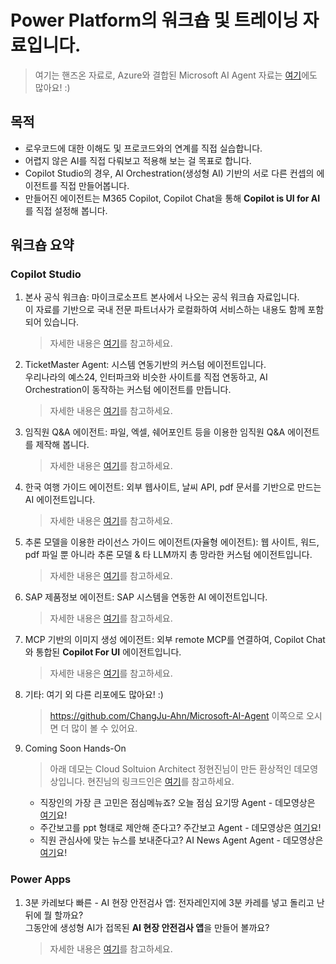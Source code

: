 # Power Platform의 워크숍 및 트레이닝 자료입니다. 
> 여기는 핸즈온 자료로, Azure와 결합된 Microsoft AI Agent 자료는 [여기](https://github.com/ChangJu-Ahn/Microsoft-AI-Agent)에도 많아요! :)

## 목적
- 로우코드에 대한 이해도 및 프로코드와의 연계를 직접 실습합니다.
- 어렵지 않은 AI를 직접 다뤄보고 적용해 보는 걸 목표로 합니다.
- Copilot Studio의 경우, AI Orchestration(생성형 AI) 기반의 서로 다른 컨셉의 에이전트를 직접 만들어봅니다.
- 만들어진 에이전트는 M365 Copilot, Copilot Chat을 통해 **Copilot is UI for AI** 를 직접 설정해 봅니다.  

## 워크숍 요약 

### Copilot Studio
1) 본사 공식 워크숍: 마이크로소프트 본사에서 나오는 공식 워크숍 자료입니다.     
이 자료를 기반으로 국내 전문 파트너사가 로컬화하여 서비스하는 내용도 함께 포함되어 있습니다.
    > 자세한 내용은 [여기](https://github.com/ChangJu-Ahn/Power-Platform-Hands-on/tree/main/Copilot%20Studio%20-%20%EB%B3%B8%EC%82%AC%20%EA%B3%B5%EC%8B%9D%20%EC%9B%8C%ED%81%AC%EC%88%8D)를 참고하세요.
2) TicketMaster Agent: 시스템 연동기반의 커스텀 에이전트입니다.    
우리나라의 예스24, 인터파크와 비슷한 사이트를 직접 연동하고, AI Orchestration이 동작하는 커스텀 에이전트를 만듭니다.    
    > 자세한 내용은 [여기](https://github.com/ChangJu-Ahn/Power-Platform-Hands-on/tree/main/Copilot%20Studio%20-%20TicketMaster%20Agent)를 참고하세요.
3) 임직원 Q&A  에이전트: 파일, 엑셀, 쉐어포인트 등을 이용한 임직원 Q&A 에이전트를 제작해 봅니다.
    > 자세한 내용은 [여기](https://github.com/ChangJu-Ahn/Power-Platform-Hands-on/tree/main/Copilot%20Studio%20-%20%EC%9E%84%EC%A7%81%EC%9B%90%20Q%26A%20Agent)를 참고하세요.
4) 한국 여행 가이드 에이전트: 외부 웹사이트, 날씨 API, pdf 문서를 기반으로 만드는 AI 에이전트입니다.
    > 자세한 내용은 [여기](https://github.com/ChangJu-Ahn/Microsoft-AI-Agent/blob/main/Copilot%20Studio%20AI%20Orchestration/README.md)를 참고하세요.
5) 추론 모델을 이용한 라이선스 가이드 에이전트(자율형 에이전트): 웹 사이트, 워드, pdf 파일 뿐 아니라 추론 모델 & 타 LLM까지 총 망라한 커스텀 에이전트입니다.
    > 자세한 내용은 [여기](https://github.com/ChangJu-Ahn/Microsoft-AI-Agent/blob/main/Autonomous%20Agent/README.md)를 참고하세요.
6) SAP 제품정보 에이전트: SAP 시스템을 연동한 AI 에이전트입니다.
    > 자세한 내용은 [여기](https://github.com/ChangJu-Ahn/Microsoft-AI-Agent/blob/main/CopilotStudio%2BSAP/README.md)를 참고하세요.
7) MCP 기반의 이미지 생성 에이전트: 외부 remote MCP를 연결하여, Copilot Chat와 통합된 **Copilot For UI** 에이전트입니다.
   > 자세한 내용은 [여기](https://github.com/ChangJu-Ahn/Microsoft-AI-Agent/tree/main/MCP%20%2B%20CopilotStudio)를 참고하세요.
9) 기타: 여기 외 다른 리포에도 많아요! :)
    > https://github.com/ChangJu-Ahn/Microsoft-AI-Agent 이쪽으로 오시면 더 많이 볼 수 있어요. 
10) Coming Soon Hands-On
    > 아래 데모는 Cloud Soltuion Architect 정현진님이 만든 환상적인 데모영상입니다.
    > 현진님의 링크드인은 [여기](https://www.linkedin.com/in/jinjung1007)를 참고하세요.
    - 직장인의 가장 큰 고민은 점심메뉴죠? 오늘 점심 요기땅 Agent - 데모영상은 [여기](https://youtu.be/Oi1ExK6LFsw)요!
    - 주간보고를 ppt 형태로 제안해 준다고? 주간보고 Agent - 데모영상은 [여기](https://www.youtube.com/watch?v=WhJ5TASD5iQ)요!
    - 직원 관심사에 맞는 뉴스를 보내준다고? AI News Agent Agent - 데모영상은 [여기](https://youtu.be/T5AQsowb4nc)요!

### Power Apps
1) 3분 카레보다 빠른 - AI 현장 안전검사 앱: 전자레인지에 3분 카레를 넣고 돌리고 난 뒤에 뭘 할까요?    
   그동안에 생성형 AI가 접목된 **AI 현장 안전검사 앱**을 만들어 볼까요?   
   > 자세한 내용은 [여기](https://github.com/ChangJu-Ahn/Power-Platform-Hands-on/blob/main/Power%20Apps%20-%203%EB%B6%84%EC%B9%B4%EB%A0%88%EB%B3%B4%EB%8B%A4%20%EB%B9%A0%EB%A5%B8%20AI%20%ED%98%84%EC%9E%A5%20%EC%95%88%EC%A0%84%EA%B2%80%EC%82%AC%20%EC%95%B1/README.md)를 참고하세요.
